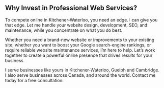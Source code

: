## Why Invest in Professional Web Services?

To compete online in Kitchener-Waterloo, you need an edge. I can give you that edge. Let me handle your website design, development, SEO, and maintenance, while you concentrate on what you do best.

Whether you need a brand-new website or improvements to your existing site, whether you want to boost your Google search-engine rankings, or require reliable website maintenance services, I’m here to help. Let’s work together to create a powerful online presence that drives results for your business.

I serve businesses like yours in Kitchener-Waterloo, Guelph and Cambridge. I also serve businesses across Canada, and around the world. Contact me today for a free consultation.
